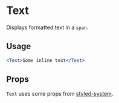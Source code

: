 # Text

Displays formatted text in a `span`.

## Usage

```jsx
<Text>Some inline text</Text>
```

## Props

`Text` uses some props from [styled-system](https://styled-system.com/).

<!-- props(Text) with styled-system -->
